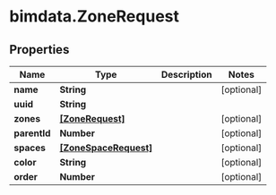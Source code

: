 # bimdata.ZoneRequest

## Properties

Name | Type | Description | Notes
------------ | ------------- | ------------- | -------------
**name** | **String** |  | [optional] 
**uuid** | **String** |  | 
**zones** | [**[ZoneRequest]**](ZoneRequest.md) |  | [optional] 
**parentId** | **Number** |  | [optional] 
**spaces** | [**[ZoneSpaceRequest]**](ZoneSpaceRequest.md) |  | [optional] 
**color** | **String** |  | [optional] 
**order** | **Number** |  | [optional] 


